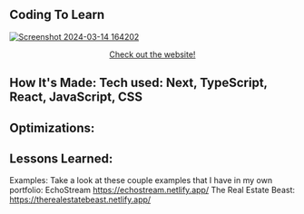 ## Coding To Learn

<a href = "https://codingtolearn.netlify.app/">
  
![Screenshot 2024-03-14 164202](https://github.com/choir27/2_Week_Project/assets/66279068/25e0f85f-4e15-429e-9159-829661541aea)

</a>

<div align = "center"><a href = "https://codingtolearn.netlify.app/">Check out the website!</a></div>

## How It's Made: Tech used: Next, TypeScript, React, JavaScript, CSS

## Optimizations:

## Lessons Learned:

Examples: Take a look at these couple examples that I have in my own portfolio: EchoStream https://echostream.netlify.app/ The Real Estate Beast: https://therealestatebeast.netlify.app/
